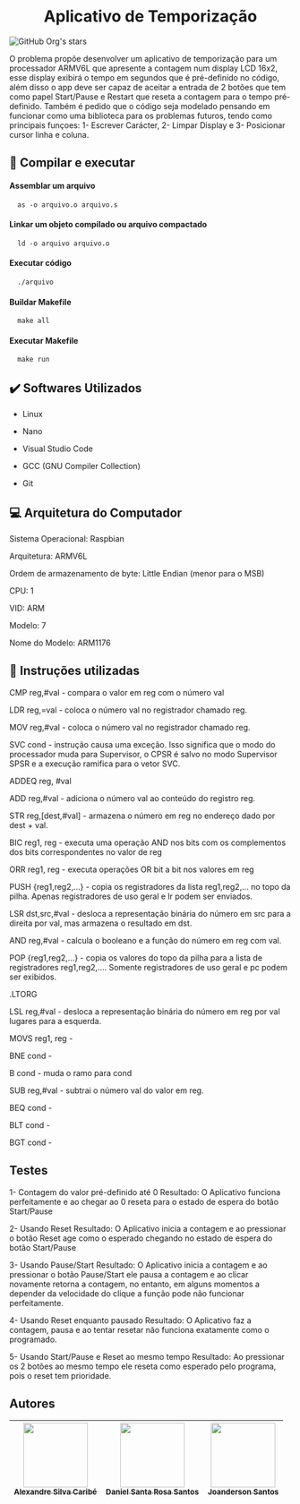 <h1 align="center">Aplicativo de Temporização</h1> 

![GitHub Org's stars](https://img.shields.io/github/stars/DanielSRS?style=social)

O problema propõe desenvolver um aplicativo de temporização para um processador ARMV6L que apresente a contagem num display LCD 16x2, esse display exibirá o tempo em segundos que é pré-definido no código, além disso o app deve ser capaz de aceitar a entrada de 2 botões que tem como papel Start/Pause e Restart que reseta a contagem para o tempo pré-definido. Também é pedido que o código seja modelado pensando em funcionar como uma biblioteca para os problemas futuros, tendo como principais funçoes: 1- Escrever Carácter, 2- Limpar Display e 3- Posicionar cursor linha e coluna.



## :hammer: Compilar e executar 

#### Assemblar um arquivo

```http
  as -o arquivo.o arquivo.s
```

#### Linkar um objeto compilado ou arquivo compactado

```http
  ld -o arquivo arquivo.o
```
#### Executar código

```http
  ./arquivo
```
#### Buildar Makefile

```http
  make all
```

#### Executar Makefile

```http
  make run
```

## :heavy_check_mark: Softwares Utilizados

- Linux

- Nano

- Visual Studio Code

- GCC (GNU Compiler Collection)

- Git

## :computer: Arquitetura do Computador

Sistema Operacional: Raspbian

Arquitetura:  ARMV6L

Ordem de armazenamento de byte: Little Endian (menor para o MSB)

CPU: 1

VID: ARM

Modelo: 7

Nome do Modelo: ARM1176


## :pencil: Instruções utilizadas
CMP reg,#val -  compara o valor em reg com o número val

LDR reg,=val -  coloca o número val no registrador chamado reg.

MOV reg,#val -  coloca o número val no registrador chamado reg.

SVC cond -  instrução causa uma exceção. Isso significa que o modo do processador muda para Supervisor, o CPSR é salvo no modo Supervisor SPSR e a execução ramifica para o vetor SVC.

ADDEQ reg, #val

ADD reg,#val -  adiciona o número val ao conteúdo do registro reg.

STR reg,[dest,#val] - armazena o número em reg no endereço dado por dest + val.

BIC reg1, reg - executa uma operação AND nos bits com os complementos dos bits correspondentes no valor de reg

ORR reg1, reg - executa operações OR bit a bit nos valores em reg

PUSH {reg1,reg2,...} -  copia os registradores da lista reg1,reg2,... no topo da pilha. Apenas registradores de uso geral e lr podem ser enviados.

LSR dst,src,#val -  desloca a representação binária do número em src para a direita por val, mas armazena o resultado em dst.

AND reg,#val -  calcula o booleano e a função do número em reg com val.

POP {reg1,reg2,...} - copia os valores do topo da pilha para a lista de registradores reg1,reg2,.... Somente registradores de uso geral e pc podem ser exibidos.

.LTORG

LSL reg,#val -  desloca a representação binária do número em reg por val lugares para a esquerda.

MOVS reg1, reg - 

BNE cond -  

B cond -  muda o ramo para cond

SUB reg,#val -  subtrai o número val do valor em reg.

BEQ cond -  

BLT cond -  

BGT cond -  

## Testes
1- Contagem do valor pré-definido até 0
Resultado: O Aplicativo funciona perfeitamente e ao chegar ao 0 reseta para o estado de espera do botão Start/Pause

2- Usando Reset
Resultado: O Aplicativo inicia a contagem e ao pressionar o botão Reset age como o esperado chegando no estado de espera do botão Start/Pause

3- Usando Pause/Start
Resultado: O Aplicativo inicia a contagem e ao pressionar o botão Pause/Start ele pausa a contagem e ao clicar novamente retorna a contagem, no entanto, em alguns momentos a depender da velocidade do clique a função pode não funcionar perfeitamente.

4- Usando Reset enquanto pausado
Resultado: O Aplicativo faz a contagem, pausa e ao tentar resetar não funciona exatamente como o programado.

5- Usando Start/Pause e Reset ao mesmo tempo
Resultado: Ao pressionar os 2 botões ao mesmo tempo ele reseta como esperado pelo programa, pois o reset tem prioridade.

## Autores

| [<img src="https://avatars.githubusercontent.com/u/38389307?v=4" width=115><br><sub>Alexandre Silva Caribé</sub>](https://github.com/AlexandreCaribe) |  [<img src="https://avatars.githubusercontent.com/u/39845798?v=4" width=115><br><sub>Daniel Santa Rosa Santos</sub>](https://github.com/DanielSRS) |  [<img src="https://avatars.githubusercontent.com/u/88436328?v=4" width=115><br><sub>Joanderson Santos</sub>](https://github.com/Joanderson90) |
| :---: | :---: | :---: |
